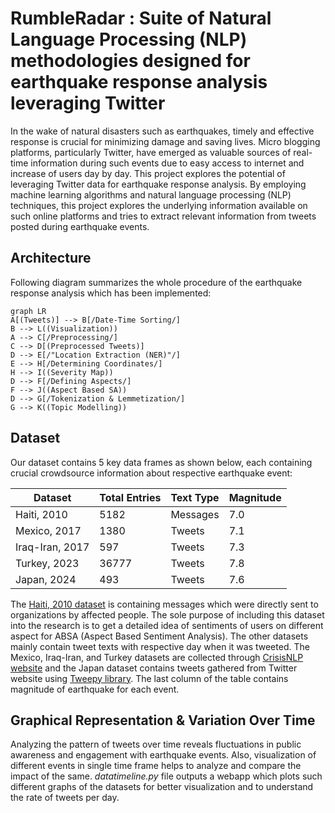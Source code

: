 # RumbleRadar : Suite of Natural Language Processing (NLP) methodologies designed for earthquake response analysis leveraging Twitter

In the wake of natural disasters such as earthquakes, timely and effective response is crucial for minimizing damage and saving lives. Micro blogging platforms, particularly Twitter, have emerged as valuable sources of real-time information during such events due to easy access to internet and increase of users day by day. This project explores the potential of leveraging Twitter data for earthquake response analysis. By employing machine learning algorithms and natural language processing (NLP) techniques, this project explores the underlying information available on such online platforms and tries to extract relevant information from tweets posted during earthquake events.

## Architecture

Following diagram summarizes the whole procedure of the earthquake response analysis which has been implemented:

```mermaid
graph LR
A[(Tweets)] --> B[/Date-Time Sorting/]
B --> L((Visualization))
A --> C[/Preprocessing/]
C --> D[(Preprocessed Tweets)]
D --> E[/"Location Extraction (NER)"/]
E --> H[/Determining Coordinates/] 
H --> I((Severity Map)) 
D --> F[/Defining Aspects/]
F --> J((Aspect Based SA))
D --> G[/Tokenization & Lemmetization/]
G --> K((Topic Modelling))

```

## Dataset

Our dataset contains 5 key data frames as shown below, each containing crucial crowdsource information about respective earthquake event:

|    Dataset     |Total Entries |Text Type  | Magnitude  |
|----------------|--------------|-----------|------------|
|Haiti, 2010     |5182          | Messages  | 7.0        |
|Mexico, 2017    |1380          | Tweets    | 7.1        |
|Iraq-Iran, 2017 |597           | Tweets    | 7.3        |
|Turkey, 2023    |36777         | Tweets    | 7.8        |
|Japan, 2024     |493           | Tweets    | 7.6        |

The [Haiti, 2010 dataset](https://github.com/Ryota-Kawamura/AI-for-Good-Specialization) is containing messages which were directly sent to organizations by affected people. The sole purpose of including this dataset into the research is to get a detailed idea of sentiments of users on different aspect for ABSA (Aspect Based Sentiment Analysis). The other datasets mainly contain tweet texts with respective day when it was tweeted. The Mexico, Iraq-Iran, and Turkey datasets are collected through [CrisisNLP website](https://crisisnlp.qcri.org/crisismmd) and the Japan dataset contains tweets gathered from Twitter website using [Tweepy library](https://github.com/tweepy/tweepy). The last column of the table contains magnitude of earthquake for each event.

                
## Graphical Representation & Variation Over Time

Analyzing the pattern of tweets over time reveals fluctuations in public awareness and engagement with earthquake events. Also, visualization of different events in single time frame helps to analyze and compare the impact of the same. *datatimeline.py* file outputs a webapp which plots such different graphs of the datasets for better visualization and to understand the rate of tweets per day.
